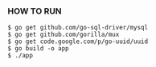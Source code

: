 ### HOW TO RUN ###

    $ go get github.com/go-sql-driver/mysql
    $ go get github.com/gorilla/mux
    $ go get code.google.com/p/go-uuid/uuid
    $ go build -o app
    $ ./app
